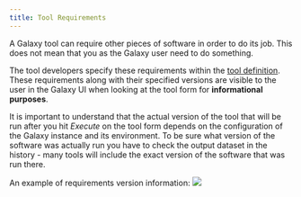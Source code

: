 ```yaml
---
title: Tool Requirements
---
```


<slot name="/admin/tools/linkbox" />

A Galaxy tool can require other pieces of software in order to do its job. This does not mean that you as the Galaxy user need to do something.

The tool developers specify these requirements within the [tool definition](/admin/tools/tool-config-syntax/#a3crequirements3e_tag_set). These requirements along with their specified versions are visible to the user in the Galaxy UI when looking at the tool form for **informational purposes**.

It is important to understand that the actual version of the tool that will be run after you hit *Execute* on the tool form depends on the configuration of the Galaxy instance and its environment. To be sure what version of the software was actually run you have to check the output dataset in the history - many tools will include the exact version of the software that was run there. 

An example of requirements version information:
![](/tools/requirements/requirement_versions.png)
